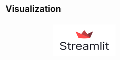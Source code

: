 # Visualization

<h3 align="center">
    <a href="https://streamlit.io/"><img style="float: middle; padding: 10px 10px 10px 10px;" width="200" height="100" src="../assets/streamlit.png" /></a>
</h3>